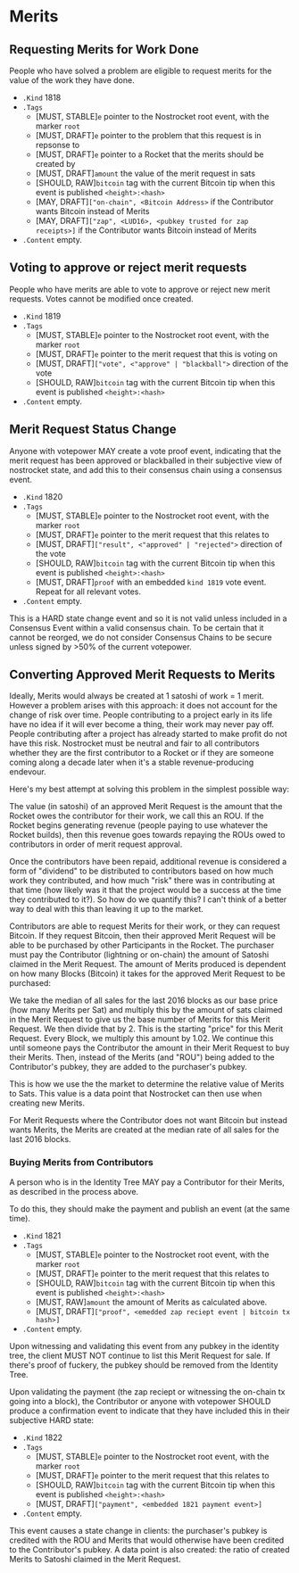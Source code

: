 # Merits

## Requesting Merits for Work Done
People who have solved a problem are eligible to request merits for the value of the work they have done.

* `.Kind` 1818
* `.Tags`
	* [MUST, STABLE]`e` pointer to the Nostrocket root event, with the marker `root`
	* [MUST, DRAFT]`e` pointer to the problem that this request is in repsonse to
	* [MUST, DRAFT]`e` pointer to a Rocket that the merits should be created by
	* [MUST, DRAFT]`amount` the value of the merit request in sats
	* [SHOULD, RAW]`bitcoin` tag with the current Bitcoin tip when this event is published `<height>:<hash>`
	* [MAY, DRAFT]`["on-chain", <Bitcoin Address>` if the Contributor wants Bitcoin instead of Merits
	* [MAY, DRAFT]`["zap", <LUD16>, <pubkey trusted for zap receipts>]` if the Contributor wants Bitcoin instead of Merits
* `.Content` empty.

## Voting to approve or reject merit requests
People who have merits are able to vote to approve or reject new merit requests. Votes cannot be modified once created.

* `.Kind` 1819
* `.Tags`
	* [MUST, STABLE]`e` pointer to the Nostrocket root event, with the marker `root`
	* [MUST, DRAFT]`e` pointer to the merit request that this is voting on
	* [MUST, DRAFT]`["vote", <"approve" | "blackball">` direction of the vote
	* [SHOULD, RAW]`bitcoin` tag with the current Bitcoin tip when this event is published `<height>:<hash>`
* `.Content` empty.

## Merit Request Status Change
Anyone with votepower MAY create a vote proof event, indicating that the merit request has been approved or blackballed in their subjective view of nostrocket state, and add this to their consensus chain using a consensus event.

* `.Kind` 1820
* `.Tags`
	* [MUST, STABLE]`e` pointer to the Nostrocket root event, with the marker `root`
	* [MUST, DRAFT]`e` pointer to the merit request that this relates to
	* [MUST, DRAFT]`["result", <"approved" | "rejected">` direction of the vote
	* [SHOULD, RAW]`bitcoin` tag with the current Bitcoin tip when this event is published `<height>:<hash>`
	* [MUST, DRAFT]`proof` with an embedded `kind 1819` vote event. Repeat for all relevant votes.
* `.Content` empty.

This is a HARD state change event and so it is not valid unless included in a Consensus Event within a valid consensus chain. To be certain that it cannot be reorged, we do not consider Consensus Chains to be secure unless signed by >50% of the current votepower.



## Converting Approved Merit Requests to Merits
Ideally, Merits would always be created at 1 satoshi of work = 1 merit. However a problem arises with this approach: it does not account for the change of risk over time. People contributing to a project early in its life have no idea if it will ever become a thing, their work may never pay off. People contributing after a project has already started to make profit do not have this risk. Nostrocket must be neutral and fair to all contributors whether they are the first contributor to a Rocket or if they are someone coming along a decade later when it's a stable revenue-producing endevour.

Here's my best attempt at solving this problem in the simplest possible way:

The value (in satoshi) of an approved Merit Request is the amount that the Rocket owes the contributor for their work, we call this an ROU. If the Rocket begins generating revenue (people paying to use whatever the Rocket builds), then this revenue goes towards repaying the ROUs owed to contributors in order of merit request approval. 

Once the contributors have been repaid, additional revenue is considered a form of "dividend" to be distributed to contributors based on how much work they contributed, and how much "risk" there was in contributing at that time (how likely was it that the project would be a success at the time they contributed to it?). So how do we quantify this? I can't think of a better way to deal with this than leaving it up to the market.

Contributors are able to request Merits for their work, or they can request Bitcoin. If they request Bitcoin, then their approved Merit Request will be able to be purchased by other Participants in the Rocket. The purchaser must pay the Contributor (lightning or on-chain) the amount of Satoshi claimed in the Merit Request. The amount of Merits produced is dependent on how many Blocks (Bitcoin) it takes for the approved Merit Request to be purchased:

We take the median of all sales for the last 2016 blocks as our base price (how many Merits per Sat) and multiply this by the amount of sats claimed in the Merit Request to give us the base number of Merits for this Merit Request. We then divide that by 2. This is the starting "price" for this Merit Request. Every Block, we multiply this amount by 1.02. We continue this until someone pays the Contributor the amount in their Merit Request to buy their Merits. Then, instead of the Merits (and "ROU") being added to the Contributor's pubkey, they are added to the purchaser's pubkey.

This is how we use the the market to determine the relative value of Merits to Sats. This value is a data point that Nostrocket can then use when creating new Merits.

For Merit Requests where the Contributor does not want Bitcoin but instead wants Merits, the Merits are created at the median rate of all sales for the last 2016 blocks.

### Buying Merits from Contributors
A person who is in the Identity Tree MAY pay a Contributor for their Merits, as described in the process above.

To do this, they should make the payment and publish an event (at the same time).

* `.Kind` 1821
* `.Tags`
	* [MUST, STABLE]`e` pointer to the Nostrocket root event, with the marker `root`
	* [MUST, DRAFT]`e` pointer to the merit request that this relates to
	* [SHOULD, RAW]`bitcoin` tag with the current Bitcoin tip when this event is published `<height>:<hash>`
	* [MUST, RAW]`amount` the amount of Merits as calculated above.
	* [MUST, DRAFT]`["proof", <emedded zap reciept event | bitcoin tx hash>]`
* `.Content` empty.

Upon witnessing and validating this event from any pubkey in the identity tree, the client MUST NOT continue to list this Merit Request for sale. If there's proof of fuckery, the pubkey should be removed from the Identity Tree.

Upon validating the payment (the zap reciept or witnessing the on-chain tx going into a block), the Contributor or anyone with votepower SHOULD produce a confirmation event to indicate that they have included this in their subjective HARD state:

* `.Kind` 1822
* `.Tags`
	* [MUST, STABLE]`e` pointer to the Nostrocket root event, with the marker `root`
	* [MUST, DRAFT]`e` pointer to the merit request that this relates to
	* [SHOULD, RAW]`bitcoin` tag with the current Bitcoin tip when this event is published `<height>:<hash>`
	* [MUST, DRAFT]`["payment", <embedded 1821 payment event>]`
* `.Content` empty.

This event causes a state change in clients: the purchaser's pubkey is credited with the ROU and Merits that would otherwise have been credited to the Contributor's pubkey. A data point is also created: the ratio of created Merits to Satoshi claimed in the Merit Request.